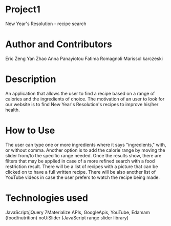 # Project1
New Year's Resolution - recipe search

# Author and Contributors
Eric Zeng
Yan Zhao
Anna Panayiotou
Fatima Romagnoli
Marissol karczeski

# Description
An application that allows the user to find a recipe based on a range of calories and the ingredients of choice.
The motivation of an user to look for our website is to find New Year's Resolution's recipes to improve his/her health.

# How to Use
The user can type one or more ingredients where it says "ingredients," with, or without comma. Another option is to add the calorie range by moving the slider from/to the specific range needed.
Once the results show, there are filters that may be applied in case of a more refined search with a food restriction result. There will be a list of recipes with a picture that can be clicked on to have a full written recipe. There will be also another list of YouTube videos in case the user prefers to watch the recipe being made.

# Technologies used
JavaScript/jQuery
7Materialize
APIs, GoogleApis, YouTube, Edamam (food/nutrition)
noUiSlider (JavaScript range slider library)



